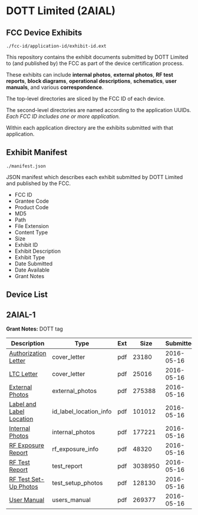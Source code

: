 # DOTT Limited (2AIAL)
## FCC Device Exhibits

```
./fcc-id/application-id/exhibit-id.ext
```

This repository contains the exhibit documents submitted by DOTT Limited to (and published by) the FCC as part of the device certification process.

These exhibits can include **internal photos**, **external photos**, **RF test reports**, **block diagrams**, **operational descriptions**, **schematics**, **user manuals**, and various **correspondence**.

The top-level directories are sliced by the FCC ID of each device.

The second-level directories are named according to the application UUIDs. *Each FCC ID includes one or more application.*

Within each application directory are the exhibits submitted with that application. 

## Exhibit Manifest

```
./manifest.json
```

JSON manifest which describes each exhibit submitted by DOTT Limited and published by the FCC.

- FCC ID
- Grantee Code
- Product Code
- MD5
- Path
- File Extension
- Content Type
- Size
- Exhibit ID
- Exhibit Description
- Exhibit Type
- Date Submitted
- Date Available
- Grant Notes

## Device List
## 2AIAL-1
**Grant Notes:** DOTT tag

| Description | Type | Ext | Size | Submitted | Available |
| ----------- | ---- | --- | ---- | --------- | --------- |
| [Authorization Letter](2AIAL-1/570d412f53c38b554b7c5ca52244deca/2992707.pdf) | cover_letter | pdf | 23180 | 2016-05-16 | 2016-05-16 |
| [LTC Letter](2AIAL-1/570d412f53c38b554b7c5ca52244deca/2992708.pdf) | cover_letter | pdf | 25016 | 2016-05-16 | 2016-05-16 |
| [External Photos](2AIAL-1/570d412f53c38b554b7c5ca52244deca/2992709.pdf) | external_photos | pdf | 275388 | 2016-05-16 | 2016-05-16 |
| [Label and Label Location](2AIAL-1/570d412f53c38b554b7c5ca52244deca/2992710.pdf) | id_label_location_info | pdf | 101012 | 2016-05-16 | 2016-05-16 |
| [Internal Photos](2AIAL-1/570d412f53c38b554b7c5ca52244deca/2992711.pdf) | internal_photos | pdf | 177221 | 2016-05-16 | 2016-05-16 |
| [RF Exposure Report](2AIAL-1/570d412f53c38b554b7c5ca52244deca/2992713.pdf) | rf_exposure_info | pdf | 48320 | 2016-05-16 | 2016-05-16 |
| [RF Test Report](2AIAL-1/570d412f53c38b554b7c5ca52244deca/2992716.pdf) | test_report | pdf | 3038950 | 2016-05-16 | 2016-05-16 |
| [RF Test Set-Up Photos](2AIAL-1/570d412f53c38b554b7c5ca52244deca/2992715.pdf) | test_setup_photos | pdf | 128130 | 2016-05-16 | 2016-05-16 |
| [User Manual](2AIAL-1/570d412f53c38b554b7c5ca52244deca/2992717.pdf) | users_manual | pdf | 269377 | 2016-05-16 | 2016-05-16 |

